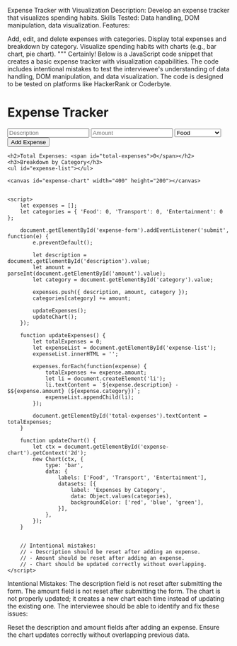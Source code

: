 Expense Tracker with Visualization
Description: Develop an expense tracker that visualizes spending habits. Skills Tested: Data handling, DOM manipulation, data visualization. Features:

Add, edit, and delete expenses with categories.
Display total expenses and breakdown by category.
Visualize spending habits with charts (e.g., bar chart, pie chart). """ Certainly! Below is a JavaScript code snippet that creates a basic expense tracker with visualization capabilities. The code includes intentional mistakes to test the interviewee's understanding of data handling, DOM manipulation, and data visualization. The code is designed to be tested on platforms like HackerRank or Coderbyte.
<!DOCTYPE html>
<html>
<head>
    <title>Expense Tracker</title>
    <script src="https://cdn.jsdelivr.net/npm/chart.js"></script>
</head>
<body>
    <h1>Expense Tracker</h1>
    <form id="expense-form">
        <input type="text" id="description" placeholder="Description" required>
        <input type="number" id="amount" placeholder="Amount" required>
        <select id="category">
            <option value="Food">Food</option>
            <option value="Transport">Transport</option>
            <option value="Entertainment">Entertainment</option>
        </select>
        <button type="submit">Add Expense</button>
    </form>
    
    <h2>Total Expenses: <span id="total-expenses">0</span></h2>
    <h3>Breakdown by Category</h3>
    <ul id="expense-list"></ul>
    
    <canvas id="expense-chart" width="400" height="200"></canvas>


    <script>
        let expenses = [];
        let categories = { 'Food': 0, 'Transport': 0, 'Entertainment': 0 };
        
        document.getElementById('expense-form').addEventListener('submit', function(e) {
            e.preventDefault();
            
            let description = document.getElementById('description').value;
            let amount = parseInt(document.getElementById('amount').value);
            let category = document.getElementById('category').value;
            
            expenses.push({ description, amount, category });
            categories[category] += amount;
            
            updateExpenses();
            updateChart();
        });
        
        function updateExpenses() {
            let totalExpenses = 0;
            let expenseList = document.getElementById('expense-list');
            expenseList.innerHTML = '';
            
            expenses.forEach(function(expense) {
                totalExpenses += expense.amount;
                let li = document.createElement('li');
                li.textContent = `${expense.description} - $${expense.amount} (${expense.category})`;
                expenseList.appendChild(li);
            });
            
            document.getElementById('total-expenses').textContent = totalExpenses;
        }
        
        function updateChart() {
            let ctx = document.getElementById('expense-chart').getContext('2d');
            new Chart(ctx, {
                type: 'bar',
                data: {
                    labels: ['Food', 'Transport', 'Entertainment'],
                    datasets: [{
                        label: 'Expenses by Category',
                        data: Object.values(categories),
                        backgroundColor: ['red', 'blue', 'green'],
                    }],
                },
            });
        }


        // Intentional mistakes:
        // - Description should be reset after adding an expense.
        // - Amount should be reset after adding an expense.
        // - Chart should be updated correctly without overlapping.
    </script>
</body>
</html>
Intentional Mistakes:
The description field is not reset after submitting the form.
The amount field is not reset after submitting the form.
The chart is not properly updated; it creates a new chart each time instead of updating the existing one.
The interviewee should be able to identify and fix these issues:

Reset the description and amount fields after adding an expense.
Ensure the chart updates correctly without overlapping previous data.
